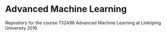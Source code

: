 # Advanced Machine Learning

Repository for the course 732A96 Advanced Machine Learning  at Linköping University 2019.

